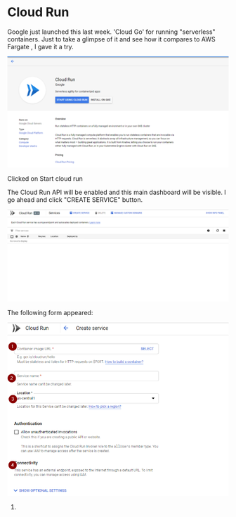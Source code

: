 # Cloud Run

Google just launched this last week. 'Cloud Go'  for running "serverless" containers. Just to take a glimpse of it and see how it compares to AWS Fargate , I gave it a try.

![This is the main console homepage. ](../../.gitbook/assets/image%20%2857%29.png)

Clicked on Start cloud run

The Cloud Run API will be enabled and this main dashboard will be visible. I go ahead and click "CREATE SERVICE" button.

![](../../.gitbook/assets/image%20%2831%29.png)

The following form appeared:

![](../../.gitbook/assets/image%20%2887%29.png)

1. 
